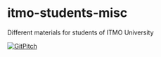 # itmo-students-misc
Different materials for students of ITMO University

[![GitPitch](https://gitpitch.com/assets/badge.svg)](https://gitpitch.com/iradche/itmo-students-misc/master?grs=github&t=white)

